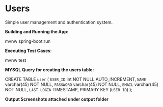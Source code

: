 # Users
Simple user management and authentication system.

**Building and Running the App:**

mvnw spring-boot:run

**Executing Test Cases:**

mvnw test

**MYSQL Query for creating the users table:**

CREATE TABLE `user` (
  `USER_ID` int NOT NULL AUTO_INCREMENT,
  `NAME` varchar(45) NOT NULL,
  `PASSWORD` varchar(45) NOT NULL,
  `EMAIL` varchar(45) NOT NULL,
  `LAST_LOGIN` TIMESTAMP,
  PRIMARY KEY (`USER_ID`)
);

**Output Screenshots attached under output folder**
